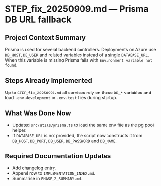 # STEP_fix_20250909.md — Prisma DB URL fallback

## Project Context Summary
Prisma is used for several backend controllers. Deployments on Azure use
`DB_HOST`, `DB_USER` and related variables instead of a single `DATABASE_URL`.
When this variable is missing Prisma fails with `Environment variable not found`.

## Steps Already Implemented
Up to `STEP_fix_20250908.md` all services rely on these `DB_*` variables and
load `.env.development` or `.env.test` files during startup.

## What Was Done Now
- Updated `src/utils/prisma.ts` to load the same env file as the pg pool helper.
- If `DATABASE_URL` is not provided, the script now constructs it from
  `DB_HOST`, `DB_PORT`, `DB_USER`, `DB_PASSWORD` and `DB_NAME`.

## Required Documentation Updates
- Add changelog entry.
- Append row to `IMPLEMENTATION_INDEX.md`.
- Summarise in `PHASE_2_SUMMARY.md`.
